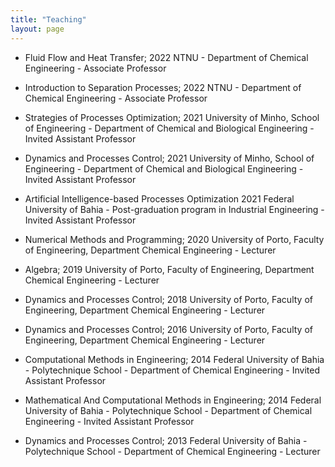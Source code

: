 ```yaml
---
title: "Teaching"
layout: page
---
```


  - Fluid Flow and Heat Transfer; 2022 NTNU - Department of Chemical Engineering - Associate Professor

  - Introduction to Separation Processes; 2022 NTNU - Department of Chemical Engineering - Associate Professor

  - Strategies of Processes Optimization; 2021 University of Minho, School of Engineering - Department of Chemical and Biological  Engineering - Invited Assistant Professor

  - Dynamics and Processes Control; 2021 University of Minho, School of Engineering - Department of Chemical and Biological  Engineering - Invited Assistant Professor

  - Artificial Intelligence-based Processes Optimization 2021 Federal University of Bahia - Post-graduation program in Industrial Engineering -  Invited Assistant Professor

  - Numerical Methods and Programming; 2020 University of Porto, Faculty of Engineering, Department Chemical Engineering - Lecturer

  - Algebra; 2019 University of Porto, Faculty of Engineering, Department Chemical Engineering - Lecturer

  - Dynamics and Processes Control;  2018 University of Porto, Faculty of Engineering, Department Chemical Engineering - Lecturer

  - Dynamics and Processes Control; 2016 University of Porto, Faculty of Engineering, Department Chemical Engineering - Lecturer

  - Computational Methods in Engineering; 2014 Federal University of Bahia - Polytechnique School - Department of Chemical Engineering -  Invited Assistant Professor

  - Mathematical And Computational Methods in Engineering; 2014 Federal University of Bahia - Polytechnique School - Department of Chemical Engineering -  Invited Assistant Professor

  - Dynamics and Processes Control;  2013 Federal University of Bahia - Polytechnique School - Department of Chemical Engineering -  Lecturer
